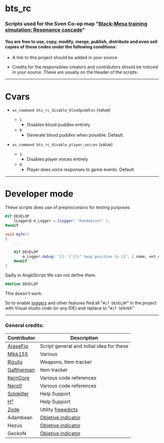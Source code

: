 # bts_rc

### Scripts used for the Sven Co-op map "[Black-Mesa training simulation: Resonance cascade](http://scmapdb.wikidot.com/map:blackmesa-training-simulation:resonance-cascade)"

#### You are free to use, copy, modify, merge, publish, distribute and even sell copies of these codes under the following conditions:

- A link to this project should be added in your source

- Credits for the responsibles creators and contributors should be noticed in your source. These are usually on the Header of the scripts.

---

# Cvars

- ``as_command bts_rc_disable_bloodpuddles`` (value)
    - ``1``
        - Disables blood puddles entirely
    - ``0``
        - Generate blood puddles when possible. Default.

- ``as_command bts_rc_disable_player_voices`` (value)
    - ``1``
        - Disables player voices entirely
    - ``0``
        - Player does voice responses to game events. Default.

---

# Developer mode

These scripts does use of preproccesors for testing purposes
```C#
#if DEVELOP
    CLogger@ m_Logger = CLogger( "Randomizer" );
#endif

void myfn()
{
    ...

    #if DEVELOP
        m_Logger.debug( "{}: \"{}\" Swap position to {}", { name, ent_name, pRandomizer.GetOrigin().ToString() } );
    #endif
}
```

Sadly in AngelScript We can not define them.
```C#
#define DEVELOP
```
This doesn't work.

So to enable [loggers](scripts/maps/bts_rc/utils/Logger.as) and other features find all "``#if DEVELOP``" in the project with Visual studio code (or any IDE) and replace to "``#if SERVER``"

---

### General credits:
| Contributor | Description |
|---|---|
| [AraseFiq](https://github.com/AraseFiq) | Script general and initial idea for these | features
| [Mikk155](https://github.com/Mikk155) | Various |
| [Rizulix](https://github.com/Rizulix) | Weapons, Item tracker |
| [Gaftherman](https://github.com/Gaftherman) | Item tracker |
| [KernCore](https://github.com/KernCore91) | Various code references |
| [Nero0](https://github.com/Neyami) | Various code references |
| [Solokiller](https://github.com/SamVanheer) | Help Support |
| [H²](https://github.com/h2whoa) | Help Support |
| [Zode](https://github.com/Zode) | Utility [freeedicts](scripts/maps/bts_rc/utils/main.as) |
| Adambean | [Objetive indicator](scripts/maps/bts_rc/objective_indicator.as) |
| Hezus | [Objetive indicator](scripts/maps/bts_rc/objective_indicator.as) |
| GeckoN | [Objetive indicator](scripts/maps/bts_rc/objective_indicator.as) |